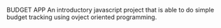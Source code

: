BUDGET APP
 An introductory javascript project that is able to do simple budget tracking using ovject oriented programming.
 
